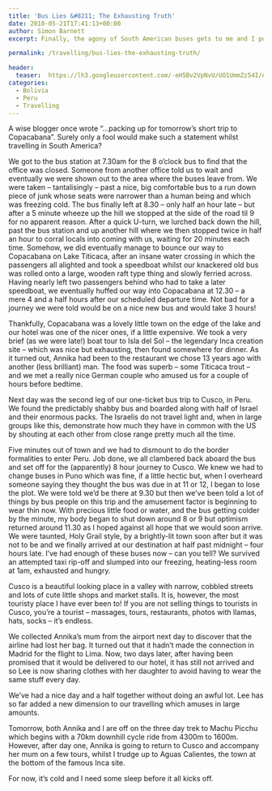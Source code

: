 ```yaml
---
title: 'Bus Lies &#8211; The Exhausting Truth'
date: 2010-05-21T17:41:13+00:00
author: Simon Barnett
excerpt: Finally, the agony of South American buses gets to me and I pour forth with anger after another crippling journey from La Paz to Cusco via the lovely Copacabana on Lake Titicaca.

permalink: /travelling/bus-lies-the-exhausting-truth/

header:
  teaser:  https://lh3.googleusercontent.com/-eH5Bv2VpNvU/UO1UmmZz54I/AAAAAAAAAHY/Lrz-A49iaKI/s640/DSC_0029.JPG
categories:
  - Bolivia
  - Peru
  - Travelling
---
```

A wise blogger once wrote &#8220;&#8230;packing up for tomorrow&#8217;s short trip to Copacabana&#8221;. Surely only a fool would make such a statement whilst travelling in South America?

We got to the bus station at 7.30am for the 8 o&#8217;clock bus to find that the office was closed. Someone from another office told us to wait and eventually we were shown out to the area where the buses leave from. We were taken &#8211; tantalisingly &#8211; past a nice, big comfortable bus to a run down piece of junk whose seats were narrower than a human being and which was freezing cold. The bus finally left at 8.30 &#8211; only half an hour late &#8211; but after a 5 minute wheeze up the hill we stopped at the side of the road til 9 for no apparent reason. After a quick U-turn, we lurched back down the hill, past the bus station and up another hill where we then stopped twice in half an hour to corral locals into coming with us, waiting for 20 minutes each time. Somehow, we did eventually manage to bounce our way to Copacabana on Lake Titicaca, after an insane water crossing in which the passengers all alighted and took a speedboat whilst our knackered old bus was rolled onto a large, wooden raft type thing and slowly ferried across. Having nearly left two passengers behind who had to take a later speedboat, we eventually huffed our way into Copacabana at 12.30 &#8211; a mere 4 and a half hours after our scheduled departure time. Not bad for a journey we were told would be on a nice new bus and would take 3 hours!

Thankfully, Copacabana was a lovely little town on the edge of the lake and our hotel was one of the nicer ones, if a little expensive. We took a very brief (as we were late!) boat tour to Isla del Sol &#8211; the legendary Inca creation site &#8211; which was nice but exhausting, then found somewhere for dinner. As it turned out, Annika had been to the restaurant we chose 13 years ago with another (less brilliant) man. The food was superb &#8211; some Titicaca trout &#8211; and we met a really nice German couple who amused us for a couple of hours before bedtime.

Next day was the second leg of our one-ticket bus trip to Cusco, in Peru. We found the predictably shabby bus and boarded along with half of Israel and their enormous packs. The Israelis do not travel light and, when in large groups like this, demonstrate how much they have in common with the US by shouting at each other from close range pretty much all the time.

Five minutes out of town and we had to dismount to do the border formalities to enter Peru. Job done, we all clambered back aboard the bus and set off for the (apparently) 8 hour journey to Cusco. We knew we had to change buses in Puno which was fine, if a little hectic but, when I overheard someone saying they thought the bus was due in at 11 or 12, I began to lose the plot. We were told we&#8217;d be there at 9.30 but then we&#8217;ve been told a lot of things by bus people on this trip and the amusement factor is beginning to wear thin now. With precious little food or water, and the bus getting colder by the minute, my body began to shut down around 8 or 9 but optimism returned around 11.30 as I hoped against all hope that we would soon arrive. We were taunted, Holy Grail style, by a brightly-lit town soon after but it was not to be and we finally arrived at our destination at half past midnight &#8211; four hours late. I&#8217;ve had enough of these buses now &#8211; can you tell? We survived an attempted taxi rip-off and slumped into our freezing, heating-less room at 1am, exhausted and hungry.

Cusco is a beautiful looking place in a valley with narrow, cobbled streets and lots of cute little shops and market stalls. It is, however, the most touristy place I have ever been to! If you are not selling things to tourists in Cusco, you&#8217;re a tourist &#8211; massages, tours, restaurants, photos with llamas, hats, socks &#8211; it&#8217;s endless.

We collected Annika&#8217;s mum from the airport next day to discover that the airline had lost her bag. It turned out that it hadn&#8217;t made the connection in Madrid for the flight to Lima. Now, two days later, after having been promised that it would be delivered to our hotel, it has still not arrived and so Lee is now sharing clothes with her daughter to avoid having to wear the same stuff every day.

We&#8217;ve had a nice day and a half together without doing an awful lot. Lee has so far added a new dimension to our travelling which amuses in large amounts.

Tomorrow, both Annika and I are off on the three day trek to Machu Picchu which begins with a 70km downhill cycle ride from 4300m to 1600m. However, after day one, Annika is going to return to Cusco and accompany her mum on a few tours, whilst I trudge up to Aguas Calientes, the town at the bottom of the famous Inca site.

For now, it&#8217;s cold and I need some sleep before it all kicks off.
